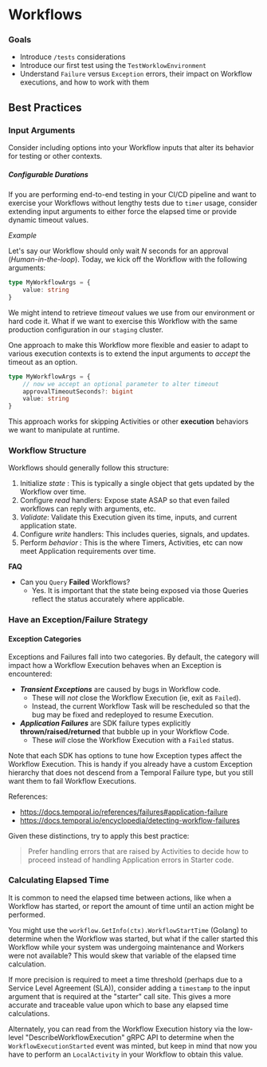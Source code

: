 # Workflows

### Goals

* Introduce `/tests` considerations
* Introduce our first test using the `TestWorklowEnvironment`
* Understand `Failure` versus `Exception` errors, their impact on Workflow executions, and how to work with them


## Best Practices

### Input Arguments

Consider including options into your Workflow inputs that alter its behavior for testing or other contexts.

##### Configurable Durations

If you are performing end-to-end testing in your CI/CD pipeline and want to exercise your Workflows without
lengthy tests due to `timer` usage, consider extending input arguments to either force the elapsed time or provide dynamic timeout values.

_Example_

Let's say our Workflow should only wait _N_ seconds for an approval (_Human-in-the-loop_).
Today, we kick off the Workflow with the following arguments:

```typescript
type MyWorkflowArgs = {
    value: string
}
```

We might intend to retrieve _timeout_ values we use from our environment or hard code it.
What if we want to exercise this Workflow with the same production configuration in our `staging` cluster.

One approach to make this Workflow more flexible and easier to adapt to various execution contexts is to extend the input arguments to _accept_ the timeout as an option.

```typescript
type MyWorkflowArgs = {
    // now we accept an optional parameter to alter timeout
    approvalTimeoutSeconds?: bigint
    value: string
}
```

This approach works for skipping Activities or other **execution** behaviors we want to manipulate at runtime.

### Workflow Structure

Workflows should generally follow this structure:

1. Initialize _state_ : This is typically a single object that gets updated by the Workflow over time.
2. Configure _read_ handlers: Expose state ASAP so that even failed workflows can reply with arguments, etc.
3. _Validate_: Validate this Execution given its time, inputs, and current application state.
4. Configure _write_ handlers: This includes queries, signals, and updates.
5. Perform _behavior_ : This is the where Timers, Activities, etc can now meet Application requirements over time.

**FAQ**
* Can you `Query` **Failed** Workflows?
  * Yes. It is important that the state being exposed via those Queries reflect the status accurately where applicable.

### Have an Exception/Failure Strategy

#### Exception Categories

Exceptions and Failures fall into two categories. By default, the category will impact how a Workflow Execution behaves when an
Exception is encountered:

* _**Transient Exceptions**_ are caused by bugs in Workflow code.
  * These will _not_ close the Workflow Execution (ie, exit as `Failed`).
  * Instead, the current Workflow Task will be rescheduled so that the bug may be fixed and redeployed to resume Execution.
* _**Application Failures**_ are SDK failure types explicitly **thrown/raised/returned** that bubble up in your Workflow Code.
  * These _will_ close the Workflow Execution with a `Failed` status.

Note that each SDK has options to tune how Exception types affect the Workflow Execution.
This is handy if you already have a custom Exception hierarchy that does not descend from a Temporal Failure type,
but you still want them to fail Workflow Executions.

References:
* https://docs.temporal.io/references/failures#application-failure
* https://docs.temporal.io/encyclopedia/detecting-workflow-failures

Given these distinctions, try to apply this best practice:

> Prefer handling errors that are raised by Activities to decide how to proceed instead of handling Application errors
> in Starter code.

### Calculating Elapsed Time

It is common to need the elapsed time between actions, like when a Workflow has started, or report the amount of time until
an action might be performed.

You might use the `workflow.GetInfo(ctx).WorkflowStartTime` (Golang) to determine when the Workflow was started,
but what if the caller started this Workflow while your system was undergoing maintenance and Workers were not available? This would skew
that variable of the elapsed time calculation.

If more precision is required to meet a time threshold (perhaps due to a Service Level Agreement (SLA)), consider adding a `timestamp` to the input argument
that is required at the "starter" call site. This gives a more accurate and traceable value upon which to base any elapsed time calculations.

Alternately, you can read from the Workflow Execution history via the low-level "DescribeWorkflowExecution" gRPC API to determine when the `WorkflowExecutionStarted`
event was minted, but keep in mind that now you have to perform an `LocalActivity` in your Workflow to obtain this value.